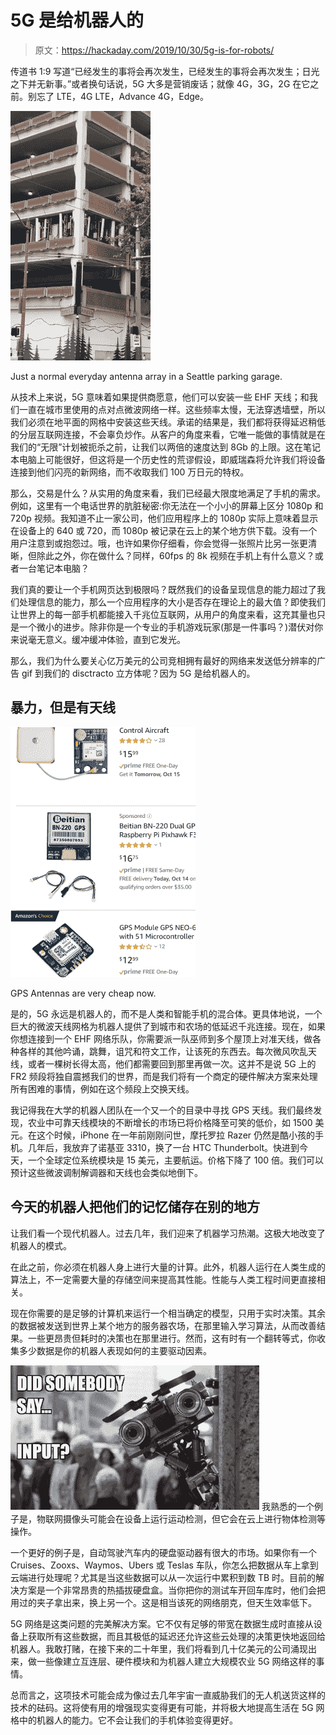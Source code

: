 # 5G 是给机器人的

> 原文：<https://hackaday.com/2019/10/30/5g-is-for-robots/>

传道书 1:9 写道“已经发生的事将会再次发生，已经发生的事将会再次发生；日光之下并无新事。”或者换句话说，5G 大多是营销废话；就像 4G，3G，2G 在它之前。别忘了 LTE，4G LTE，Advance 4G，Edge。

[![](img/3a76dbb322032a163c2f6d5c4c6855e4.png)](https://hackaday.com/wp-content/uploads/2019/10/2019-10-26_11h38_20.png)

Just a normal everyday antenna array in a Seattle parking garage.

从技术上来说，5G 意味着如果提供商愿意，他们可以安装一些 EHF 天线；和我们一直在城市里使用的点对点微波网络一样。这些频率太慢，无法穿透墙壁，所以我们必须在地平面的网格中安装这些天线。承诺的结果是，我们都将获得延迟稍低的分层互联网连接，不会辜负炒作。从客户的角度来看，它唯一能做的事情就是在我们的“无限”计划被扼杀之前，让我们以两倍的速度达到 8Gb 的上限。这在笔记本电脑上可能很好，但这将是一个历史性的荒谬假设，即威瑞森将允许我们将设备连接到他们闪亮的新网络，而不收取我们 100 万日元的特权。

那么，交易是什么？从实用的角度来看，我们已经最大限度地满足了手机的需求。例如，这里有一个电话世界的肮脏秘密:你无法在一个小小的屏幕上区分 1080p 和 720p 视频。我知道不止一家公司，他们应用程序上的 1080p 实际上意味着显示在设备上的 640 或 720，而 1080p 被记录在云上的某个地方供下载。没有一个用户注意到或抱怨过。哦，也许如果你仔细看，你会觉得一张照片比另一张更清晰，但除此之外，你在做什么？同样，60fps 的 8k 视频在手机上有什么意义？或者一台笔记本电脑？

我们真的要让一个手机网页达到极限吗？既然我们的设备呈现信息的能力超过了我们处理信息的能力，那么一个应用程序的大小是否存在理论上的最大值？即使我们让世界上的每一部手机都能接入千兆位互联网，从用户的角度来看，这充其量也只是一个微小的进步。除非你是一个专业的手机游戏玩家(那是一件事吗？)潜伏对你来说毫无意义。缓冲缓冲体验，直到它发光。

那么，我们为什么要关心亿万美元的公司竞相拥有最好的网络来发送低分辨率的广告 gif 到我们的 disctracto 立方体呢？因为 5G 是给机器人的。

## 暴力，但是有天线

![GPS Antennas are very cheap now. ](img/e86e480a504ca0c50e29d6ff68589b39.png)

GPS Antennas are very cheap now.

是的，5G 永远是机器人的，而不是人类和智能手机的混合体。更具体地说，一个巨大的微波天线网格为机器人提供了到城市和农场的低延迟千兆连接。现在，如果你想连接到一个 EHF 网络乐队，你需要派一队巫师到多个屋顶上对准天线，做各种各样的其他吟诵，跳舞，诅咒和符文工作，让该死的东西去。每次微风吹乱天线，或者一棵树长得太高，他们都需要回到那里再做一次。这并不是说 5G 上的 FR2 频段将独自震撼我们的世界，而是我们将有一个商定的硬件解决方案来处理所有困难的事情，例如在这个频段上交换天线。

我记得我在大学的机器人团队在一个又一个的目录中寻找 GPS 天线。我们最终发现，农业中可靠天线模块的不断增长的市场已将价格降至可笑的低价，如 1500 美元。在这个时候，iPhone 在一年前刚刚问世，摩托罗拉 Razer 仍然是酷小孩的手机。几年后，我放弃了诺基亚 3310，换了一台 HTC Thunderbolt。快进到今天，一个全球定位系统模块是 15 美元，主要航运。价格下降了 100 倍。我们可以预计这些微波调制解调器和天线也会类似地倒下。

## 今天的机器人把他们的记忆储存在别的地方

让我们看一个现代机器人。过去几年，我们迎来了机器学习热潮。这极大地改变了机器人的模式。

在此之前，你必须在机器人身上进行大量的计算。此外，机器人运行在人类生成的算法上，不一定需要大量的存储空间来提高其性能。性能与人类工程时间更直接相关。

现在你需要的是足够的计算机来运行一个相当确定的模型，只用于实时决策。其余的数据被发送到世界上某个地方的服务器农场，在那里输入学习算法，从而改善结果。一些更昂贵但耗时的决策也在那里进行。然而，这有时有一个翻转等式，你收集多少数据是你的机器人表现如何的主要驱动因素。

[![](img/878c19b2c29fb36ea104e1b4985bf768.png)](https://hackaday.com/wp-content/uploads/2019/10/input-1.png) 我熟悉的一个例子是，物联网摄像头可能会在设备上运行运动检测，但它会在云上进行物体检测等操作。

一个更好的例子是，自动驾驶汽车内的硬盘驱动器有很大的市场。如果你有一个 Cruises、Zooxs、Waymos、Ubers 或 Teslas 车队，你怎么把数据从车上拿到云端进行处理呢？尤其是当这些数据可以从一次运行中累积到数 TB 时。目前的解决方案是一个非常昂贵的热插拔硬盘盒。当你把你的测试车开回车库时，他们会把用过的夹子拿出来，换上另一个。这是相当该死的网络朋克，但天生效率低下。

5G 网络是这类问题的完美解决方案。它不仅有足够的带宽在数据生成时直接从设备上获取所有这些数据，而且其极低的延迟还允许这些云处理的决策更快地返回给机器人。我敢打赌，在接下来的二十年里，我们将看到几十亿美元的公司涌现出来，做一些像建立互连层、硬件模块和为机器人建立大规模农业 5G 网络这样的事情。

总而言之，这项技术可能会成为像过去几年宇宙一直威胁我们的无人机送货这样的技术的砝码。这将使有用的增强现实变得更有可能，并将极大地提高生活在 5G 网格中的机器人的能力。它不会让我们的手机体验变得更好。